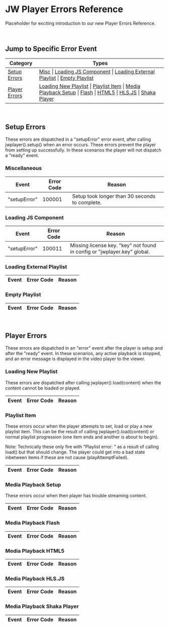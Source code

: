 # JW Player Errors Reference

Placeholder for exciting introduction to our new Player Errors Reference.

<br/>

## Jump to Specific Error Event

|Category|Types|
|---|---|
|[Setup Errors](#setup)|[Misc](#misc) \| [Loading JS Component](#loading-js) \| [Loading External Playlist](#loading-external-playlist) \| [Empty Playlist](#empty-playlist)|
|[Player Errors](#player)|[Loading New Playlist](#loading-new-playlist) \| [Playlist Item](#playlist-item) \| [Media Playback Setup](#media-setup) \| [Flash](#media-flash) \| [HTML5](#media-html5) \| [HLS.JS](#media-hlsjs) \| [Shaka Player](#media-shaka)|

<br/>
<a name="setup"></a>

## Setup Errors

These errors are dispatched in a "setupError" error event, after calling jwplayer().setup() when an error occurs. These errors prevent the player from setting up successfully. In these scenarios the player will not dispatch a "ready" event.

<a name="misc"></a>
### Miscellaneous
|Event|Error Code|Reason|
|---|---|---|
|"setupError"|100001|Setup took longer than 30 seconds to complete.|

<a name="loading-js"></a>
### Loading JS Component
|Event|Error Code|Reason|
|---|---|---|
|"setupError"|100011|Missing license key. "key" not found in config or "jwplayer.key" global.|

<a name="loading-external-playlist"></a>
### Loading External Playlist
|Event|Error Code|Reason|
|---|---|---|

<a name="empty-playlist"></a>
### Empty Playlist
|Event|Error Code|Reason|
|---|---|---|

<br/>
<a name="player"></a>

## Player Errors

These errors are dispatched in an "error" event after the player is setup and after the "ready" event. In these scenarios, any active playback is stopped, and an error message is displayed in the video player to the viewer.

<a name="loading-new-playlist"></a>
### Loading New Playlist
These errors are dispatched after calling jwplayer().load(content) when the content cannot be loaded or played.

|Event|Error Code|Reason|
|---|---|---|


<a name="playlist-item"></a>
### Playlist Item
These errors occur when the player attempts to set, load or play a new playlist item. This can be the result of calling jwplayer().load(content) or normal playlist progression (one item ends and another is about to begin).

Note: Technically these only fire with "Playlist error: " as a result of calling load() but that should change. The player could get into a bad state inbetween items if these are not cause (playAttemptFailed).

|Event|Error Code|Reason|
|---|---|---|


<a name="media-setup"></a>
### Media Playback Setup
These errors occur when then player has trouble streaming content.

|Event|Error Code|Reason|
|---|---|---|


<a name="media-flash"></a>
### Media Playback Flash
|Event|Error Code|Reason|
|---|---|---|


<a name="media-html5"></a>
### Media Playback HTML5
|Event|Error Code|Reason|
|---|---|---|


<a name="media-hlsjs"></a>
### Media Playback HLS.JS
|Event|Error Code|Reason|
|---|---|---|


<a name="media-shaka"></a>
### Media Playback Shaka Player
|Event|Error Code|Reason|
|---|---|---|

